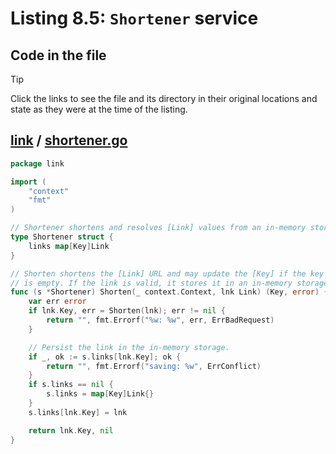 # Listing 8.5: `Shortener` service

## Code in the file

> [!TIP]
> Click the links to see the file and its directory in their original locations and state as they were at the time of the listing.

## [link](https://github.com/inancgumus/gobyexample/blob/2b21a63c1ad2bc4d495aea094190d69570ec5b0b/link) / [shortener.go](https://github.com/inancgumus/gobyexample/blob/2b21a63c1ad2bc4d495aea094190d69570ec5b0b/link/shortener.go)

```go
package link

import (
	"context"
	"fmt"
)

// Shortener shortens and resolves [Link] values from an in-memory storage.
type Shortener struct {
	links map[Key]Link
}

// Shorten shortens the [Link] URL and may update the [Key] if the key
// is empty. If the link is valid, it stores it in an in-memory storage.
func (s *Shortener) Shorten(_ context.Context, lnk Link) (Key, error) {
	var err error
	if lnk.Key, err = Shorten(lnk); err != nil {
		return "", fmt.Errorf("%w: %w", err, ErrBadRequest)
	}

	// Persist the link in the in-memory storage.
	if _, ok := s.links[lnk.Key]; ok {
		return "", fmt.Errorf("saving: %w", ErrConflict)
	}
	if s.links == nil {
		s.links = map[Key]Link{}
	}
	s.links[lnk.Key] = lnk

	return lnk.Key, nil
}
```

